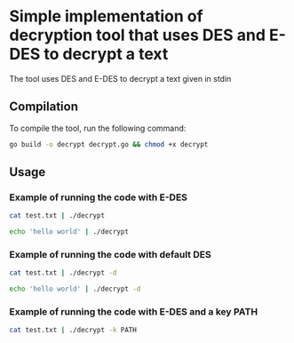 # Simple implementation of decryption tool that uses DES and E-DES to decrypt a text
The tool uses DES and E-DES to decrypt a text given in stdin

## Compilation
To compile the tool, run the following command:
```bash
go build -o decrypt decrypt.go && chmod +x decrypt
```

## Usage

### Example of running the code with E-DES
```bash
cat test.txt | ./decrypt
```

```bash
echo 'hello world' | ./decrypt
```

### Example of running the code with default DES
```bash
cat test.txt | ./decrypt -d
```

```bash
echo 'hello world' | ./decrypt -d
```

### Example of running the code with E-DES and a key PATH
```bash
cat test.txt | ./decrypt -k PATH
```